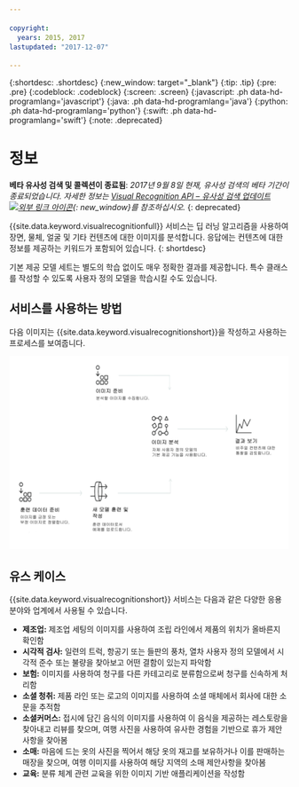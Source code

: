 ```yaml
---

copyright:
  years: 2015, 2017
lastupdated: "2017-12-07"

---
```


{:shortdesc: .shortdesc}
{:new_window: target="_blank"}
{:tip: .tip}
{:pre: .pre}
{:codeblock: .codeblock}
{:screen: .screen}
{:javascript: .ph data-hd-programlang='javascript'}
{:java: .ph data-hd-programlang='java'}
{:python: .ph data-hd-programlang='python'}
{:swift: .ph data-hd-programlang='swift'}
{:note: .deprecated}

# 정보

**베타 유사성 검색 및 콜렉션이 종료됨**: *2017년 9월 8일 현재, 유사성 검색의 베타 기간이 종료되었습니다. 자세한 정보는 [Visual Recognition API – 유사성 검색 업데이트 ![외부 링크 아이콘](../../icons/launch-glyph.svg "외부 링크 아이콘")](https://www.ibm.com/blogs/bluemix/2017/08/visual-recognition-api-similarity-search-update/){: new_window}를 참조하십시오.*
{: deprecated}

{{site.data.keyword.visualrecognitionfull}} 서비스는 딥 러닝 알고리즘을 사용하여 장면, 물체, 얼굴 및 기타 컨텐츠에 대한 이미지를 분석합니다. 응답에는 컨텐츠에 대한 정보를 제공하는 키워드가 포함되어 있습니다.
{: shortdesc}

기본 제공 모델 세트는 별도의 학습 없이도 매우 정확한 결과를 제공합니다. 특수 클래스를 작성할 수 있도록 사용자 정의 모델을 학습시킬 수도 있습니다. 

## 서비스를 사용하는 방법

다음 이미지는 {{site.data.keyword.visualrecognitionshort}}을 작성하고 사용하는 프로세스를 보여줍니다. 

![이미지 준비, 학습 및 분류에서 결과 보기까지 {{site.data.keyword.visualrecognitionshort}} 서비스의 플로우를 설명합니다.](images/visual-recognition-process-110717.png)

## 유스 케이스

{{site.data.keyword.visualrecognitionshort}} 서비스는 다음과 같은 다양한 응용 분야와 업계에서 사용될 수 있습니다. 

- **제조업:** 제조업 세팅의 이미지를 사용하여 조립 라인에서 제품의 위치가 올바른지 확인함 
- **시각적 검사:** 일련의 트럭, 항공기 또는 들판의 풍차, 열차 사용자 정의 모델에서 시각적 준수 또는 불량을 찾아보고 어떤 결함이 있는지 파악함 
- **보험:** 이미지를 사용하여 청구를 다른 카테고리로 분류함으로써 청구를 신속하게 처리함 
- **소셜 청취:** 제품 라인 또는 로고의 이미지를 사용하여 소셜 매체에서 회사에 대한 소문을 추적함 
- **소셜커머스:** 접시에 담긴 음식의 이미지를 사용하여 이 음식을 제공하는 레스토랑을 찾아내고 리뷰를 찾으며, 여행 사진을 사용하여 유사한 경험을 기반으로 휴가 제안사항을 찾아봄 
- **소매:** 마음에 드는 옷의 사진을 찍어서 해당 옷의 재고를 보유하거나 이를 판매하는 매장을 찾으며, 여행 이미지를 사용하여 해당 지역의 소매 제안사항을 찾아봄 
- **교육:** 분류 체계 관련 교육을 위한 이미지 기반 애플리케이션을 작성함 
